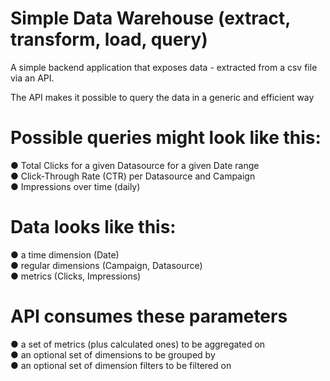# Simple Data Warehouse (extract, transform, load, query)
A simple backend application that exposes data - extracted from a csv file via an API.

The API makes it possible to query the data in a generic and efficient way

# Possible queries might look like this:
● Total Clicks for a given Datasource for a given Date range<br>
● Click-Through Rate (CTR) per Datasource and Campaign<br>
● Impressions over time (daily)<br>

# Data looks like this:
● a time dimension (Date)<br>
● regular dimensions (Campaign, Datasource)<br>
● metrics (Clicks, Impressions)<br>

# API consumes these parameters
● a set of metrics (plus calculated ones) to be aggregated on<br>
● an optional set of dimensions to be grouped by<br>
● an optional set of dimension filters to be filtered on<br>
